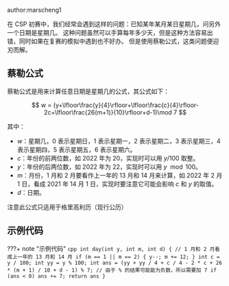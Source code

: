 author:marscheng1

在 CSP 初赛中，我们经常会遇到这样的问题：已知某年某月某日星期几，问另外一个日期是星期几。
这种问题虽然可以手算每年多少天，但是这种方法容易出错，同时如果在复赛的模拟中遇到也不好办。
但是使用蔡勒公式，这类问题便迎刃而解。

## 蔡勒公式

蔡勒公式是用来计算任意日期是星期几的公式，其公式如下：

$$
w = (y+\lfloor\frac{y}{4}\rfloor+\lfloor\frac{c}{4}\rfloor-2c+\lfloor\frac{26(m+1)}{10}\rfloor+d-1)\mod 7
$$

其中：

-   $w$：星期几，0 表示星期日，1 表示星期一，2 表示星期二，3 表示星期三，4 表示星期四，5 表示星期五，6 表示星期六。
-   $c$：年份的前两位数，如 2022 年为 20，实现时可以用 $y/100$ 取整。
-   $y$：年份的后两位数，如 2022 年为 22，实现时可以用 $y\mod 100$。
-   $m$：月份，1 月和 2 月要看作上一年的 13 月和 14 月来计算，如 2022 年 2 月 1 日，看成 2021 年 14 月 1 日，实现时要注意它可能会影响 $c$ 和 $y$ 的取值。
-   $d$：日期。

注意此公式只适用于格里高利历（现行公历）

## 示例代码

???+ note "示例代码"
    ```cpp
    int day(int y, int m, int d) {
      // 1 月和 2 月看成上一年的 13 月和 14 月
      if (m == 1 || m == 2) {
        y--;
        m += 12;
      }
      int c = y / 100;
      int yy = y % 100;
      int ans = (yy + yy / 4 + c / 4 - 2 * c + 26 * (m + 1) / 10 + d - 1) % 7;
      // 由于 % 的结果可能能为负数，所以需要加 7
      if (ans < 0) ans += 7;
      return ans
    }
    ```
